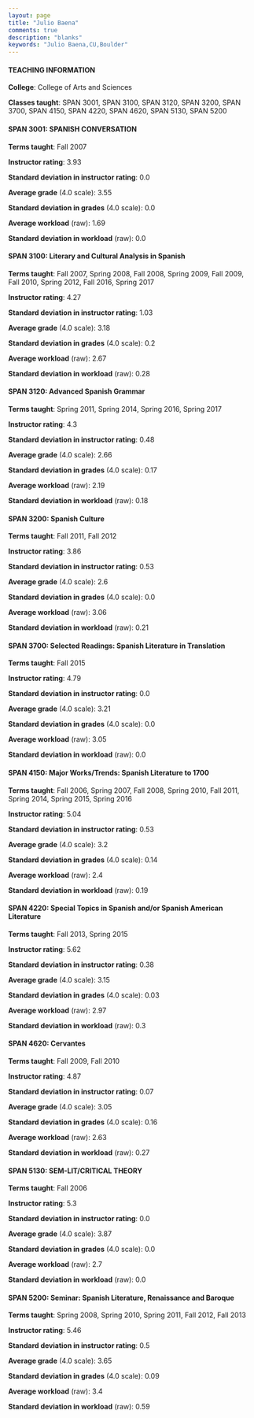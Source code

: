 ```yaml
---
layout: page
title: "Julio Baena" 
comments: true
description: "blanks"
keywords: "Julio Baena,CU,Boulder"
---
```

<head>
<script src="https://ajax.googleapis.com/ajax/libs/jquery/2.1.3/jquery.min.js"></script>
<script src="https://dl.dropboxusercontent.com/s/pc42nxpaw1ea4o9/highcharts.js?dl=0"></script>
<!-- <script src="../assets/js/highcharts.js"></script> -->
<style type="text/css">@font-face {
	font-family: "Bebas Neue";
	src: url(https://www.filehosting.org/file/details/544349/BebasNeue Regular.otf) format("opentype");
	}
	h1.Bebas { 
		font-family: "Bebas Neue", Verdana, Tahoma;
	}
</style>
</head>
	   
#### TEACHING INFORMATION

**College**: College of Arts and Sciences

**Classes taught**: SPAN 3001, SPAN 3100, SPAN 3120, SPAN 3200, SPAN 3700, SPAN 4150, SPAN 4220, SPAN 4620, SPAN 5130, SPAN 5200

#### SPAN 3001: SPANISH CONVERSATION

**Terms taught**: Fall 2007

**Instructor rating**: 3.93

**Standard deviation in instructor rating**: 0.0

**Average grade** (4.0 scale): 3.55

**Standard deviation in grades** (4.0 scale): 0.0

**Average workload** (raw): 1.69

**Standard deviation in workload** (raw): 0.0

#### SPAN 3100: Literary and Cultural Analysis in Spanish

**Terms taught**: Fall 2007, Spring 2008, Fall 2008, Spring 2009, Fall 2009, Fall 2010, Spring 2012, Fall 2016, Spring 2017

**Instructor rating**: 4.27

**Standard deviation in instructor rating**: 1.03

**Average grade** (4.0 scale): 3.18

**Standard deviation in grades** (4.0 scale): 0.2

**Average workload** (raw): 2.67

**Standard deviation in workload** (raw): 0.28

#### SPAN 3120: Advanced Spanish Grammar

**Terms taught**: Spring 2011, Spring 2014, Spring 2016, Spring 2017

**Instructor rating**: 4.3

**Standard deviation in instructor rating**: 0.48

**Average grade** (4.0 scale): 2.66

**Standard deviation in grades** (4.0 scale): 0.17

**Average workload** (raw): 2.19

**Standard deviation in workload** (raw): 0.18

#### SPAN 3200: Spanish Culture

**Terms taught**: Fall 2011, Fall 2012

**Instructor rating**: 3.86

**Standard deviation in instructor rating**: 0.53

**Average grade** (4.0 scale): 2.6

**Standard deviation in grades** (4.0 scale): 0.0

**Average workload** (raw): 3.06

**Standard deviation in workload** (raw): 0.21

#### SPAN 3700: Selected Readings: Spanish Literature in Translation

**Terms taught**: Fall 2015

**Instructor rating**: 4.79

**Standard deviation in instructor rating**: 0.0

**Average grade** (4.0 scale): 3.21

**Standard deviation in grades** (4.0 scale): 0.0

**Average workload** (raw): 3.05

**Standard deviation in workload** (raw): 0.0

#### SPAN 4150: Major Works/Trends:  Spanish Literature to 1700

**Terms taught**: Fall 2006, Spring 2007, Fall 2008, Spring 2010, Fall 2011, Spring 2014, Spring 2015, Spring 2016

**Instructor rating**: 5.04

**Standard deviation in instructor rating**: 0.53

**Average grade** (4.0 scale): 3.2

**Standard deviation in grades** (4.0 scale): 0.14

**Average workload** (raw): 2.4

**Standard deviation in workload** (raw): 0.19

#### SPAN 4220: Special Topics in Spanish and/or Spanish American Literature

**Terms taught**: Fall 2013, Spring 2015

**Instructor rating**: 5.62

**Standard deviation in instructor rating**: 0.38

**Average grade** (4.0 scale): 3.15

**Standard deviation in grades** (4.0 scale): 0.03

**Average workload** (raw): 2.97

**Standard deviation in workload** (raw): 0.3

#### SPAN 4620: Cervantes

**Terms taught**: Fall 2009, Fall 2010

**Instructor rating**: 4.87

**Standard deviation in instructor rating**: 0.07

**Average grade** (4.0 scale): 3.05

**Standard deviation in grades** (4.0 scale): 0.16

**Average workload** (raw): 2.63

**Standard deviation in workload** (raw): 0.27

#### SPAN 5130: SEM-LIT/CRITICAL THEORY

**Terms taught**: Fall 2006

**Instructor rating**: 5.3

**Standard deviation in instructor rating**: 0.0

**Average grade** (4.0 scale): 3.87

**Standard deviation in grades** (4.0 scale): 0.0

**Average workload** (raw): 2.7

**Standard deviation in workload** (raw): 0.0

#### SPAN 5200: Seminar: Spanish Literature, Renaissance and Baroque

**Terms taught**: Spring 2008, Spring 2010, Spring 2011, Fall 2012, Fall 2013

**Instructor rating**: 5.46

**Standard deviation in instructor rating**: 0.5

**Average grade** (4.0 scale): 3.65

**Standard deviation in grades** (4.0 scale): 0.09

**Average workload** (raw): 3.4

**Standard deviation in workload** (raw): 0.59

